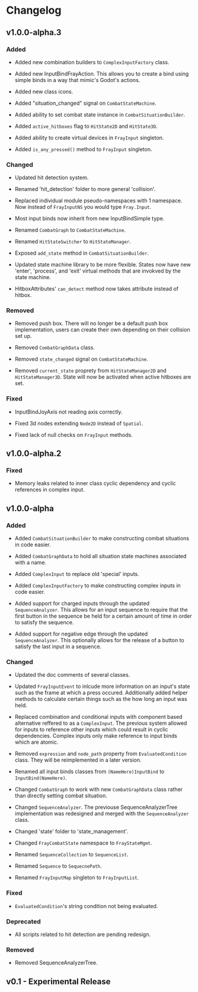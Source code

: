 # Changelog

## v1.0.0-alpha.3

### Added

- Added new combination builders to `ComplexInputFactory` class.

- Added new InputBindFrayAction. This allows you to create a bind using simple binds in a way that mimic's Godot's actions.

- Added new class icons.

- Added "situation_changed" signal on `CombatStateMachine`.

- Added ability to set combat state instance in `CombatSituationBuilder`.

- Added `active_hitboxes` flag to `HitState2D` and `HitState3D`.

- Added ability to create virtual devices in `FrayInput` singleton.

- Added `is_any_pressed()` method to `FrayInput` singleton.

### Changed

- Updated hit detection system.

- Renamed 'hit_detection' folder to more general 'collision'.

- Replaced individual module pseudo-namespaces with 1 namespace. Now instead of `FrayInputNS` you would type `Fray.Input`.

- Most input binds now inherit from new InputBindSimple type.

- Renamed `CombatGraph` to `CombatStateMachine`.

- Renamed `HitStateSwitcher` to `HitStateManager`.

- Exposed `add_state` method in `CombatSituationBuilder`.

- Updated state machine library to be more flexible. States now have new 'enter', 'process', and 'exit' virtual methods that are invokved by the state machine.

- HitboxAttributes' `can_detect` method now takes attribute instead of hitbox.

### Removed

- Removed push box. There will no longer be a default push box implementation, users can create their own depending on their collision set up.
- Removed `CombatGraphData` class.

- Removed `state_changed` signal on `CombatStateMachine`.

- Removed `current_state` proprety from `HitStateManager2D` and `HitStateManager3D`. State will now be activated when active hitboxes are set.

### Fixed

- InputBindJoyAxis not reading axis correctly.

- Fixed 3d nodes extending `Node2D` instead of `Spatial`.

- Fixed lack of null checks on `FrayInput` methods.

## v1.0.0-alpha.2

### Fixed

- Memory leaks related to inner class cyclic dependency and cyclic references in complex input.

## v1.0.0-alpha

### Added

- Added `CombatSituationBuilder` to make constructing combat situations in code easier.

- Added `CombatGraphData` to hold all situation state machines associated with a name.

- Added `ComplexInput` to replace old 'special' inputs.

- Added `ComplexInputFactory` to make constructing complex inputs in code easier.

- Added support for charged inputs through the updated `SequenceAnalyzer`. This allows for an input sequence to require that the first button in the sequence be held for a certain amount of time in order to satisfy the sequence.

- Added support for negative edge through the updated `SequenceAnalyzer`. This optionally allows for the release of a button to satisfy the last input in a sequence.

### Changed

- Updated the doc comments of several classes.

- Updated `FrayInputEvent` to inlcude more information on an input's state such as the frame at which a press occured. Additionally added helper methods to calculate certain things such as the how long an input was held.

- Replaced combination and conditional inputs with component based alternative reffered to as a `ComplexInput`. The previous system allowed for inputs to reference other inputs which could result in cyclic dependencies. Complex inputs only make reference to input binds which are atomic.

- Removed `expression` and `node_path` property from `EvaluatedCondition` class. They will be reimplemented in a later version.

- Renamed all input binds classes from `(NameHere)InputBind` to `InputBind(NameHere)`.

- Changed `CombatGraph` to work with new `CombatGraphData` class rather than directly setting combat situation.

- Changed `SequenceAnalyzer`. The previouse SequenceAnalyzerTree implementation was redesigned and merged with the `SequenceAnalyzer` class.

- Changed 'state' folder to 'state_management'.

- Changed `FrayCombatState` namespace to `FrayStateMgmt`.

- Renamed `SequenceCollection` to `SequenceList`.

- Renamed `Sequence` to `SequecnePath`.

- Renamed `FrayInputMap` singleton to `FrayInputList`.

### Fixed

- `EvaluatedCondition`'s string condition not being evaluated.

### Deprecated

- All scripts related to hit detection are pending redesign.

### Removed

- Removed SequenceAnalyzerTree.

## v0.1 - Experimental Release
